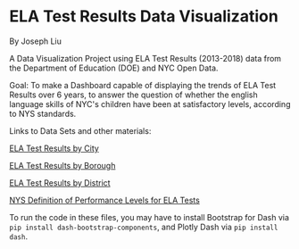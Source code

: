 # ELA Test Results Data Visualization
By Joseph Liu

A Data Visualization Project using ELA Test Results (2013-2018) data from the Department of Education (DOE) and NYC Open Data.

Goal: To make a Dashboard capable of displaying the trends of ELA Test Results over 6 years, to answer the question of whether the english language skills of NYC's children have been at satisfactory levels, according to NYS standards. 

Links to Data Sets and other materials:

[ELA Test Results by City](https://data.cityofnewyork.us/Education/2013-2018-Citywide-ELA-Results/gj2m-sgjc)

[ELA Test Results by Borough](https://data.cityofnewyork.us/Education/2013-2018-Borough-ELA-Results/5tdj-xqd5)

[ELA Test Results by District](https://data.cityofnewyork.us/Education/2013-2018-District-ELA-Results/7hpk-8zed)

[NYS Definition of Performance Levels for ELA Tests](https://www.p12.nysed.gov/irs/pressRelease/20190822/documents/ela-2019-scale-score-performance-level-conversion-charts.pdf)

To run the code in these files, you may have to install Bootstrap for Dash via `pip install dash-bootstrap-components`, and Plotly Dash via `pip install dash`.
